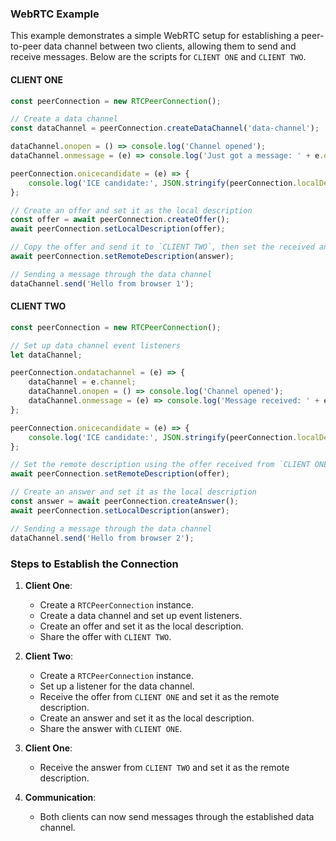 
### WebRTC Example

This example demonstrates a simple WebRTC setup for establishing a peer-to-peer data channel between two clients, allowing them to send and receive messages. Below are the scripts for `CLIENT ONE` and `CLIENT TWO`.

#### CLIENT ONE

```js
const peerConnection = new RTCPeerConnection();

// Create a data channel
const dataChannel = peerConnection.createDataChannel('data-channel');

dataChannel.onopen = () => console.log('Channel opened');
dataChannel.onmessage = (e) => console.log('Just got a message: ' + e.data);

peerConnection.onicecandidate = (e) => {
    console.log('ICE candidate:', JSON.stringify(peerConnection.localDescription));
};

// Create an offer and set it as the local description
const offer = await peerConnection.createOffer();
await peerConnection.setLocalDescription(offer);

// Copy the offer and send it to `CLIENT TWO`, then set the received answer as the remote description
await peerConnection.setRemoteDescription(answer);

// Sending a message through the data channel
dataChannel.send('Hello from browser 1');
```

#### CLIENT TWO

```js
const peerConnection = new RTCPeerConnection();

// Set up data channel event listeners
let dataChannel;

peerConnection.ondatachannel = (e) => {
    dataChannel = e.channel;
    dataChannel.onopen = () => console.log('Channel opened');
    dataChannel.onmessage = (e) => console.log('Message received: ' + e.data);
};

peerConnection.onicecandidate = (e) => {
    console.log('ICE candidate:', JSON.stringify(peerConnection.localDescription));
};

// Set the remote description using the offer received from `CLIENT ONE`
await peerConnection.setRemoteDescription(offer);

// Create an answer and set it as the local description
const answer = await peerConnection.createAnswer();
await peerConnection.setLocalDescription(answer);

// Sending a message through the data channel
dataChannel.send('Hello from browser 2');
```

### Steps to Establish the Connection

1. **Client One**:
   - Create a `RTCPeerConnection` instance.
   - Create a data channel and set up event listeners.
   - Create an offer and set it as the local description.
   - Share the offer with `CLIENT TWO`.

2. **Client Two**:
   - Create a `RTCPeerConnection` instance.
   - Set up a listener for the data channel.
   - Receive the offer from `CLIENT ONE` and set it as the remote description.
   - Create an answer and set it as the local description.
   - Share the answer with `CLIENT ONE`.

3. **Client One**:
   - Receive the answer from `CLIENT TWO` and set it as the remote description.

4. **Communication**:
   - Both clients can now send messages through the established data channel.


